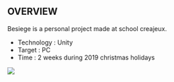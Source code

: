 OVERVIEW
-------------------------------------------------------------------------------------------

Besiege is a personal project made at school creajeux.

- Technology : Unity
- Target : PC
- Time : 2 weeks during 2019 christmas holidays

![](https://i.ibb.co/s2pSbRY/besiege.png)
